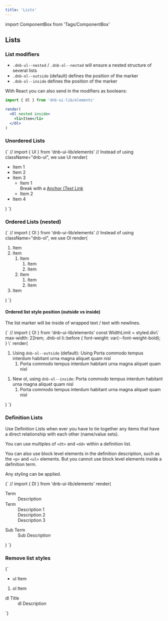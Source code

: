```yaml
---
title: 'Lists'
---
```


import ComponentBox from 'Tags/ComponentBox'

## Lists

### List modifiers

- `.dnb-ul--nested` / `.dnb-ol--nested` will ensure a nested structure of several lists
- `.dnb-ol--outside` (default) defines the position of the marker
- `.dnb-ol--inside` defines the position of the marker

With React you can also send in the modifiers as booleans:

```jsx
import { Ol } from 'dnb-ui-lib/elements'

render(
  <Ol nested inside>
    <li>Item</li>
  </Ol>
)
```

### Unordered Lists

<ComponentBox hideCode useRender data-dnb-test="lists-ul">
{`
// import { Ul } from 'dnb-ui-lib/elements'
// Instead of using className="dnb-ul", we use Ul
render(<Ul>
  <li>Item 1</li>
  <li>Item 2</li>
  <li>
    Item 3
    <ul>
      <li>
        Item 1 <br />
        Break with a <a className="dnb-anchor" href="/">Anchor (Text Link</a>
      </li>
      <li>Item 2</li>
    </ul>
  </li>
  <li>Item 4</li>
</Ul>)
`}
</ComponentBox>

### Ordered Lists (nested)

<ComponentBox hideCode useRender data-dnb-test="lists-ol" caption="Nested ol list by using `.dnb-ol--nested`">
{`
// import { Ol } from 'dnb-ui-lib/elements'
// Instead of using className="dnb-ol", we use Ol
render(<Ol nested>
  <li>Item</li>
  <li>
    Item
    <ol>
      <li>
        Item
        <ol>
          <li>Item</li>
          <li>Item</li>
        </ol>
      </li>
      <li>Item
        <ol>
          <li>Item</li>
          <li>Item</li>
        </ol>
      </li>
    </ol>
  </li>
  <li>Item</li>
</Ol>)
`}
</ComponentBox>

#### Ordered list style position (outside vs inside)

The list marker will be inside of wrapped text / text with newlines.

<ComponentBox hideCode useRender data-dnb-test="lists-ol-style-position" caption="Nested ol with inside modifier `.dnb-ol--inside`">
{`
// import { Ol } from 'dnb-ui-lib/elements'
const WidthLimit = styled.div\`
  max-width: 22rem;
  .dnb-ol li::before {
    font-weight: var(--font-weight-bold);
  }
\`
render(<WidthLimit>
<Ol nested className="dnb-ol--outside">
  <li>
    Using <code className="dnb-code">dnb-ol--outside</code> (default): Using Porta commodo tempus interdum habitant urna magna aliquet quam nisl
    <ol>
      <li>
        Porta commodo tempus interdum habitant urna magna aliquet quam nisl
      </li>
    </ol>
  </li>
</Ol>
<Ol nested className="dnb-ol--inside">
  <li>
    New ol, using <code className="dnb-code">dnb-ol--inside</code>: Porta commodo tempus interdum habitant urna magna aliquet quam nisl
    <ol>
      <li>
        Porta commodo tempus interdum habitant urna magna aliquet quam nisl
      </li>
    </ol>
  </li>
</Ol>
</WidthLimit>)
`}
</ComponentBox>

### Definition Lists

Use Definition Lists when ever you have to tie together any items that have a direct relationship with each other (name/value sets).

You can use multiples of `<dt>` and `<dd>` within a definition list.

You can also use block level elements in the definition description, such as the `<p>` and `<ul>` elements. But you cannot use block level elements inside a definition term.

Any styling can be applied.

<ComponentBox hideCode useRender data-dnb-test="lists-dl">
{`
// import { Dl } from 'dnb-ui-lib/elements'
render(<Dl>
  <dt>Term</dt>
  <dd>Description</dd>
  <dt>Term</dt>
  <dd>Description 1</dd>
  <dd>Description 2</dd>
  <dd>Description 3</dd>
  <dl className="dnb-dl">
    <dt>Sub Term</dt>
    <dd>Sub Description</dd>
  </dl>
</Dl>)
`}
</ComponentBox>

### Remove list styles

<ComponentBox hideCode data-dnb-test="lists-reset">
{`
<ul className="dnb-ul dnb-unstyled-list">
  <li>ul Item</li>
</ul>
<ol className="dnb-ol dnb-unstyled-list">
  <li>ol Item</li>
</ol>
<dl className="dnb-dl dnb-unstyled-list">
  <dt>dl Title</dt>
  <dd>dl Description</dd>
</dl>
`}
</ComponentBox>
